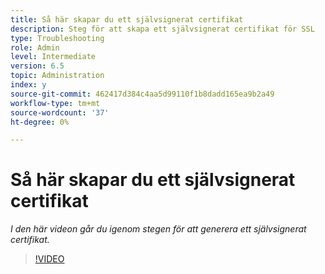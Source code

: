 ```yaml
---
title: Så här skapar du ett självsignerat certifikat
description: Steg för att skapa ett självsignerat certifikat för SSL
type: Troubleshooting
role: Admin
level: Intermediate
version: 6.5
topic: Administration
index: y
source-git-commit: 462417d384c4aa5d99110f1b8dadd165ea9b2a49
workflow-type: tm+mt
source-wordcount: '37'
ht-degree: 0%

---
```



# Så här skapar du ett självsignerat certifikat

*I den här videon går du igenom stegen för att generera ett självsignerat certifikat.*

>[!VIDEO](https://video.tv.adobe.com/v/335539?quality=9&learn=on)

